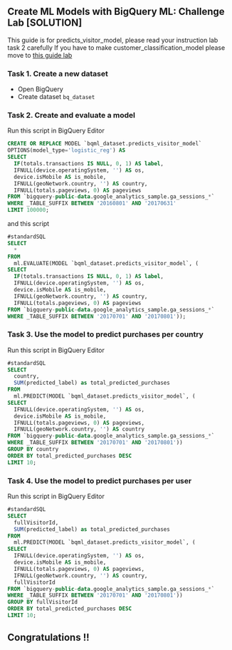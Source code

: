 ## Create ML Models with BigQuery ML: Challenge Lab [SOLUTION]
This guide is for predicts_visitor_model, please read your instruction lab task 2 carefully
If you have to make customer_classification_model please move to [this guide lab](https://github.com/cloudlabguru/gcp-cloudskillboost/blob/main/Create%20ML%20Models%20with%20BigQuery%20ML/%5Bcustomer_classification_model%5D%20Create%20ML%20Models%20with%20BigQuery%20ML_%20Challenge%20Lab.md)

### Task 1. Create a new dataset
* Open BigQuery
* Create dataset ```bq_dataset```

### Task 2. Create and evaluate a model
Run this script in BigQuery Editor
```sql
CREATE OR REPLACE MODEL `bqml_dataset.predicts_visitor_model`
OPTIONS(model_type='logistic_reg') AS
SELECT
  IF(totals.transactions IS NULL, 0, 1) AS label,
  IFNULL(device.operatingSystem, '') AS os,
  device.isMobile AS is_mobile,
  IFNULL(geoNetwork.country, '') AS country,
  IFNULL(totals.pageviews, 0) AS pageviews
FROM `bigquery-public-data.google_analytics_sample.ga_sessions_*`
WHERE _TABLE_SUFFIX BETWEEN '20160801' AND '20170631'
LIMIT 100000;
```
and this script
```sql
#standardSQL
SELECT
  *
FROM
  ml.EVALUATE(MODEL `bqml_dataset.predicts_visitor_model`, (
SELECT
  IF(totals.transactions IS NULL, 0, 1) AS label,
  IFNULL(device.operatingSystem, '') AS os,
  device.isMobile AS is_mobile,
  IFNULL(geoNetwork.country, '') AS country,
  IFNULL(totals.pageviews, 0) AS pageviews
FROM `bigquery-public-data.google_analytics_sample.ga_sessions_*`
WHERE _TABLE_SUFFIX BETWEEN '20170701' AND '20170801'));
```

### Task 3. Use the model to predict purchases per country
Run this script in BigQuery Editor
```sql
#standardSQL
SELECT
  country,
  SUM(predicted_label) as total_predicted_purchases
FROM
  ml.PREDICT(MODEL `bqml_dataset.predicts_visitor_model`, (
SELECT
  IFNULL(device.operatingSystem, '') AS os,
  device.isMobile AS is_mobile,
  IFNULL(totals.pageviews, 0) AS pageviews,
  IFNULL(geoNetwork.country, '') AS country
FROM `bigquery-public-data.google_analytics_sample.ga_sessions_*`
WHERE _TABLE_SUFFIX BETWEEN '20170701' AND '20170801'))
GROUP BY country
ORDER BY total_predicted_purchases DESC
LIMIT 10;
```

### Task 4. Use the model to predict purchases per user
Run this script in BigQuery Editor
```sql
#standardSQL
SELECT
  fullVisitorId,
  SUM(predicted_label) as total_predicted_purchases
FROM
  ml.PREDICT(MODEL `bqml_dataset.predicts_visitor_model`, (
SELECT
  IFNULL(device.operatingSystem, '') AS os,
  device.isMobile AS is_mobile,
  IFNULL(totals.pageviews, 0) AS pageviews,
  IFNULL(geoNetwork.country, '') AS country,
  fullVisitorId
FROM `bigquery-public-data.google_analytics_sample.ga_sessions_*`
WHERE _TABLE_SUFFIX BETWEEN '20170701' AND '20170801'))
GROUP BY fullVisitorId
ORDER BY total_predicted_purchases DESC
LIMIT 10;
```

## Congratulations !! 
